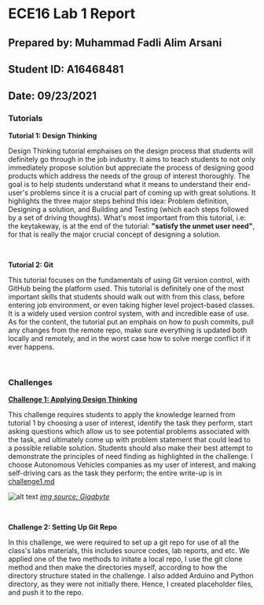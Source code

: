# ECE16 Lab 1 Report
## Prepared by: Muhammad Fadli Alim Arsani
## Student ID: A16468481
## Date: 09/23/2021

### Tutorials

__Tutorial 1: Design Thinking__  
<!--- A brief description of what you understand/learned from the tutorial -->  
Design Thinking tutorial emphaises on the design process that students will definitely go through in the job industry. It aims to teach students to not only immediately propose solution but appreciate the process of designing good products which address the needs of the group of interest thoroughly. The goal is to help students understand what it means to understand their end-user's problems since it is a crucial part of coming up with great solutions. It highlights the three major steps behind this idea: Problem definition, Designing a solution, and Building and Testing (which each steps followed by a set of driving thoughts). What's most important from this tutorial, i.e: the keytakeway, is at the end of the tutorial: __"satisfy the unmet user need"__, for that is really the major crucial concept of designing a solution.  

<br/>

__Tutorial 2: Git__  
<!--- A brief description of what you understand/learned from the tutorial -->  
This tutorial focuses on the fundamentals of using Git version control, with GitHub being the platform used. This tutorial is definitely one of the most important skills that students should walk out with from this class, before entering job environment, or even taking higher level project-based classes. It is a widely used version control system, with and incredible ease of use. As for the content, the tutorial put an emphais on how to push commits, pull any changes from the remote repo, make sure everything is updated both locally and remotely, and in the worst case how to solve merge conflict if it ever happens.


<br/>

### Challenges  

__[Challenge 1: Applying Design Thinking](https://github.com/UCSD-ECE16/ece-16-fall-2021-fadli0029/blob/main/General/Lab0/Challenge1.md)__
<!--- your comments on what the challenge asks you to do -->  
This challenge requires students to apply the knowledge learned from tutorial 1 by choosing a user of interest, identify the task they perform, start asking questions which allow us to see potential problems associated with the task, and ultimately come up with problem statement that could lead to a possible reliable solution. Students should also make their best attempt to demonstrate the principles of need finding as highlighted in the challenge. I choose Autonomous Vehicles companies as my user of interest, and making self-driving cars as the task they perform; the entire write-up is in [challenge1.md](https://github.com/UCSD-ECE16/ece-16-fall-2021-fadli0029/blob/main/General/Lab0/Challenge1.md)

![alt text](https://github.com/UCSD-ECE16/ece-16-fall-2021-fadli0029/blob/main/General/Lab0/images/car.jpg)
*[img source: Gigabyte](https://www.gigabyte.com/Article/constructing-the-brain-of-a-self-driving-car)*

<br/>

__Challenge 2: Setting Up Git Repo__  
<!--- your comments on what the challenge asks you to do -->  
In this challenge, we were required to set up a git repo for use of all the class's labs materials, this includes source codes, lab reports, and etc. We applied one of the two methods to initate a local repo, I use the git clone method and then make the directories myself, according to how the directory structure stated in the challenge. I also added Arduino and Python directory, as they were not initially there. Hence, I created placeholder files, and push it to the repo.



